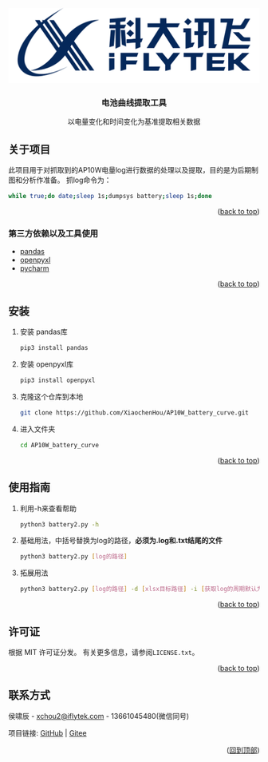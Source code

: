 <div id="top"></div>


<!-- PROJECT LOGO -->
<br />
<div align="center">
  <a href="https://www.iflytek.com/index.html">
    <img src="images/logo.png" alt="Logo">
  </a>

  <h3 align="center">电池曲线提取工具</h3>

  <p align="center">
    以电量变化和时间变化为基准提取相关数据
  </p>
</div>


## 关于项目
此项目用于对抓取到的AP10W电量log进行数据的处理以及提取，目的是为后期制图和分析作准备。
抓log命令为：
   ```sh
   while true;do date;sleep 1s;dumpsys battery;sleep 1s;done
   ```

<p align="right">(<a href="#top">back to top</a>)</p>



### 第三方依赖以及工具使用

* [pandas](https://pandas.pydata.org/)
* [openpyxl](https://openpyxl.readthedocs.io/en/stable/)
* [pycharm](https://www.jetbrains.com/pycharm/)

<p align="right">(<a href="#top">back to top</a>)</p>

## 安装

1. 安装 pandas库
    ```sh
   pip3 install pandas
   ```
2. 安装 openpyxl库
    ```sh
   pip3 install openpyxl
   ```
3. 克隆这个仓库到本地
   ```sh
   git clone https://github.com/XiaochenHou/AP10W_battery_curve.git
   ```
4. 进入文件夹
   ```sh
   cd AP10W_battery_curve
   ```
<p align="right">(<a href="#top">back to top</a>)</p>


## 使用指南
1. 利用-h来查看帮助
   ```sh
   python3 battery2.py -h
   ```
2. 基础用法，中括号替换为log的路径，**必须为.log和.txt结尾的文件**
   ```sh
   python3 battery2.py [log的路径]
   ```
3. 拓展用法
   ```sh
   python3 battery2.py [log的路径] -d [xlsx目标路径] -i [获取log的周期默认为2]
   ```  
<p align="right">(<a href="#top">back to top</a>)</p>

## 许可证

根据 MIT 许可证分发。 有关更多信息，请参阅`LICENSE.txt`。

<p align="right">(<a href="#top">back to top</a>)</p>

## 联系方式

侯啸辰 - xchou2@iflytek.com - 13661045480(微信同号)

项目链接: [GitHub](https://github.com/XiaochenHou/AP10W_battery_curve) |
[Gitee](https://gitee.com/xiaochenhou/AP10W_battery_curve)

<p align="right">(<a href="#top">回到顶部</a>)</p>
